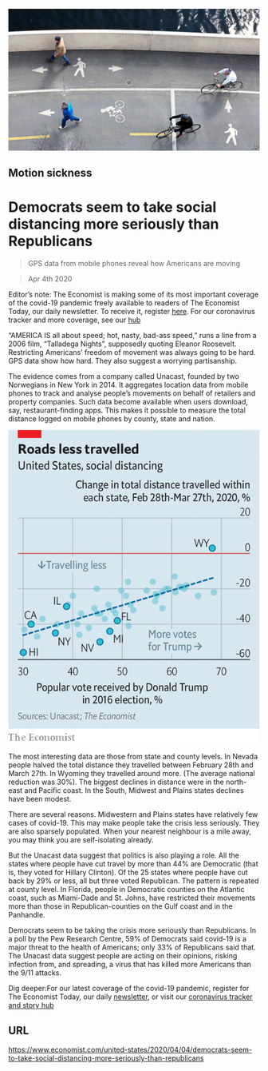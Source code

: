 ![](./images/20200404_USP503.jpg)

## Motion sickness

# Democrats seem to take social distancing more seriously than Republicans

> GPS data from mobile phones reveal how Americans are moving

> Apr 4th 2020

Editor’s note: The Economist is making some of its most important coverage of the covid-19 pandemic freely available to readers of The Economist Today, our daily newsletter. To receive it, register [here](https://www.economist.com//newslettersignup). For our coronavirus tracker and more coverage, see our [hub](https://www.economist.com//coronavirus)

“AMERICA IS all about speed; hot, nasty, bad-ass speed,” runs a line from a 2006 film, “Talladega Nights”, supposedly quoting Eleanor Roosevelt. Restricting Americans’ freedom of movement was always going to be hard. GPS data show how hard. They also suggest a worrying partisanship.

The evidence comes from a company called Unacast, founded by two Norwegians in New York in 2014. It aggregates location data from mobile phones to track and analyse people’s movements on behalf of retailers and property companies. Such data become available when users download, say, restaurant-finding apps. This makes it possible to measure the total distance logged on mobile phones by county, state and nation.

![](./images/20200404_USC067.png)

The most interesting data are those from state and county levels. In Nevada people halved the total distance they travelled between February 28th and March 27th. In Wyoming they travelled around more. (The average national reduction was 30%). The biggest declines in distance were in the north-east and Pacific coast. In the South, Midwest and Plains states declines have been modest.

There are several reasons. Midwestern and Plains states have relatively few cases of covid-19. This may make people take the crisis less seriously. They are also sparsely populated. When your nearest neighbour is a mile away, you may think you are self-isolating already.

But the Unacast data suggest that politics is also playing a role. All the states where people have cut travel by more than 44% are Democratic (that is, they voted for Hillary Clinton). Of the 25 states where people have cut back by 29% or less, all but three voted Republican. The pattern is repeated at county level. In Florida, people in Democratic counties on the Atlantic coast, such as Miami-Dade and St. Johns, have restricted their movements more than those in Republican-counties on the Gulf coast and in the Panhandle.

Democrats seem to be taking the crisis more seriously than Republicans. In a poll by the Pew Research Centre, 59% of Democrats said covid-19 is a major threat to the health of Americans; only 33% of Republicans said that. The Unacast data suggest people are acting on their opinions, risking infection from, and spreading, a virus that has killed more Americans than the 9/11 attacks.

Dig deeper:For our latest coverage of the covid-19 pandemic, register for The Economist Today, our daily [newsletter](https://www.economist.com//newslettersignup), or visit our [coronavirus tracker and story hub](https://www.economist.com//coronavirus)

## URL

https://www.economist.com/united-states/2020/04/04/democrats-seem-to-take-social-distancing-more-seriously-than-republicans
